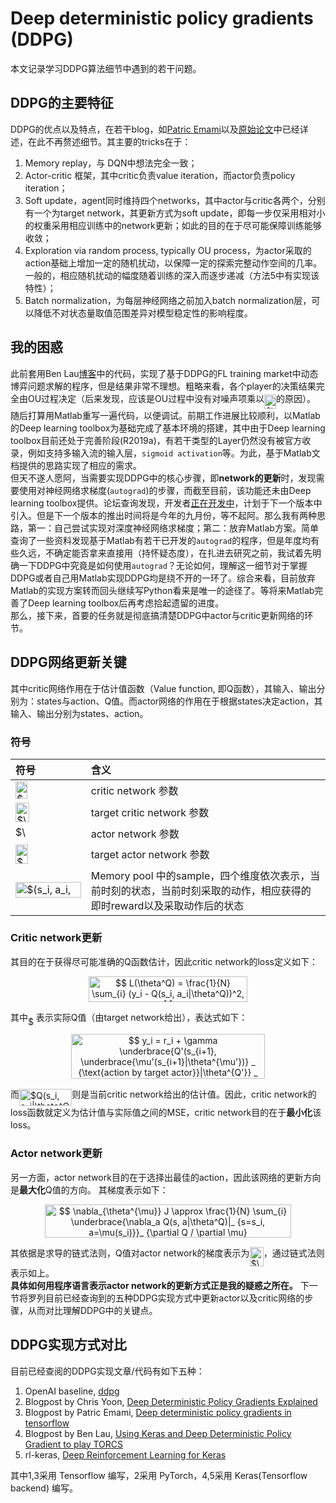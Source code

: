 # Deep deterministic policy gradients (DDPG)

本文记录学习DDPG算法细节中遇到的若干问题。

## DDPG的主要特征

DDPG的优点以及特点，在若干blog，如[Patric Emami](https://pemami4911.github.io/blog/2016/08/21/ddpg-rl.html)以及[原始论文](https://arxiv.org/pdf/1509.02971.pdf)中已经详述，在此不再赘述细节。其主要的tricks在于：

1. Memory replay，与 DQN中想法完全一致；
2. Actor-critic 框架，其中critic负责value iteration，而actor负责policy iteration；
3. Soft update，agent同时维持四个networks，其中actor与critic各两个，分别有一个为target network，其更新方式为soft update，即每一步仅采用相对小的权重采用相应训练中的network更新；如此的目的在于尽可能保障训练能够收敛；
4. Exploration via random process, typically OU process，为actor采取的action基础上增加一定的随机扰动，以保障一定的探索完整动作空间的几率。一般的，相应随机扰动的幅度随着训练的深入而逐步递减（方法5中有实现该特性）；
5. Batch normalization，为每层神经网络之前加入batch normalization层，可以降低不对状态量取值范围差异对模型稳定性的影响程度。

## 我的困惑

此前套用Ben Lau[博客](https://yanpanlau.github.io/2016/10/11/Torcs-Keras.html)中的代码，实现了基于DDPG的FL training market中动态博弈问题求解的程序，但是结果非常不理想。粗略来看，各个player的决策结果完全由OU过程决定（后来发现，应该是OU过程中没有对噪声项乘以<img alt="$\Delta_t$" src="svgs/0282476793e007d5156951e5ff849455.svg" align="middle" width="18.66446339999999pt" height="22.465723500000017pt"/>的原因）。  
随后打算用Matlab重写一遍代码，以便调试。前期工作进展比较顺利，以Matlab的Deep learning toolbox为基础完成了基本环境的搭建，其中由于Deep learning toolbox目前还处于完善阶段(R2019a)，有若干类型的Layer仍然没有被官方收录，例如支持多输入流的输入层，`sigmoid activation`等。为此，基于Matlab文档提供的思路实现了相应的需求。  
但天不遂人愿阿，当需要实现DDPG中的核心步骤，即**network的更新**时，发现需要使用对神经网络求梯度(`autograd`)的步骤，而截至目前，该功能还未由Deep learning toolbox提供。论坛查询发现，开发者[正在开发中](https://www.mathworks.com/matlabcentral/answers/453394-does-matlab-r2019a-support-automatic-differentiation-in-deep-learning-toolbox-or-otherwise#answer_370289)，计划于下一个版本中引入。但是下一个版本的推出时间将是今年的九月份，等不起阿。那么我有两种思路，第一：自己尝试实现对深度神经网络求梯度；第二：放弃Matlab方案。简单查询了一些资料发现基于Matlab有若干已开发的`autograd`的程序，但是年度均有些久远，不确定能否拿来直接用（持怀疑态度），在扎进去研究之前，我试着先明确一下DDPG中究竟是如何使用`autograd`？无论如何，理解这一细节对于掌握DDPG或者自己用Matlab实现DDPG均是绕不开的一环了。综合来看，目前放弃Matlab的实现方案转而回头继续写Python看来是唯一的途径了。等将来Matlab完善了Deep learning toolbox后再考虑拾起遗留的进度。  
那么，接下来，首要的任务就是彻底搞清楚DDPG中actor与critic更新网络的环节。

## DDPG网络更新关键

其中critic网络作用在于估计值函数（Value function, 即Q函数），其输入、输出分别为：states与action、Q值。而actor网络的作用在于根据states决定action，其输入、输出分别为states、action。

### 符号

|符号 | 含义 |
|:--- | :--- |
| <img alt="$\theta^Q$" src="svgs/80fa18eaec0f663dbde98266f359dc3f.svg" align="middle" width="18.526054799999986pt" height="27.6567522pt"/> | critic network 参数 | 
| <img alt="$\theta^{Q'}$" src="svgs/dd0dc2f0717517525692db606c6486c2.svg" align="middle" width="22.15051574999999pt" height="30.984656999999984pt"/> | target critic network 参数 |
| <img alt="$\theta^{\mu}$" src="svgs/230dc7e0c8a660c9b21c17b7515a5cd5.svg" align="middle" width="16.16638319999999pt" height="22.831056599999986pt"/> | actor network 参数 |
| <img alt="$\theta^{\mu'}$" src="svgs/da5b8906860f644386fcc66c2c83ee03.svg" align="middle" width="19.79084414999999pt" height="30.984656999999984pt"/> | target actor network 参数 |
| <img alt="$(s_i, a_i, r_i, s_{i+1})$" src="svgs/860f204cdc4fa1b2dbac659d2dcdce80.svg" align="middle" width="104.75461424999999pt" height="24.65753399999998pt"/> | Memory pool 中的sample，四个维度依次表示，当前时刻的状态，当前时刻采取的动作，相应获得的即时reward以及采取动作后的状态 | 

### Critic network更新

其目的在于获得尽可能准确的Q函数估计，因此critic network的loss定义如下：

<p align="center"><img alt="$$&#10;L(\theta^Q) = \frac{1}{N} \sum_{i} (y_i - Q(s_i, a_i|\theta^Q))^2,&#10;$$" src="svgs/714dc01e9b55ff58dd88718e29d73451.svg" align="middle" width="253.35808244999998pt" height="41.10931275pt"/></p>

其中<img alt="$y_i$" src="svgs/2b442e3e088d1b744730822d18e7aa21.svg" align="middle" width="12.710331149999991pt" height="14.15524440000002pt"/>表示实际Q值（由target network给出），表达式如下：

<p align="center"><img alt="$$&#10;y_i = r_i + \gamma \underbrace{Q'(s_{i+1}, \underbrace{\mu'(s_{i+1}|\theta^{\mu'})} _ {\text{action by target actor}}|\theta^{Q'}} _ {\text{Next state value by target network}}),&#10;$$" src="svgs/6c5e82ee00aa7d6fd454a05a30c6f62f.svg" align="middle" width="309.5349477pt" height="71.6747757pt"/></p>

而<img alt="$Q(s_i, a_i|\theta^Q)$" src="svgs/81852ef4773d9d099f1d3d8f050f94be.svg" align="middle" width="84.34114424999999pt" height="27.6567522pt"/>则是当前critic network给出的估计值。因此，critic network的loss函数就定义为估计值与实际值之间的MSE，critic network目的在于**最小化**该loss。

### Actor network更新

另一方面，actor network目的在于选择出最佳的action，因此该网络的更新方向是**最大化**Q值的方向。 其梯度表示如下：

<p align="center"><img alt="$$&#10;\nabla_{\theta^{\mu}} J \approx \frac{1}{N} \sum_{i} \underbrace{\nabla_a Q(s, a|\theta^Q)|_ {s=s_i, a=\mu(s_i)}}_ {\partial Q / \partial \mu} \underbrace{\nabla_{\theta^{\mu}} \mu(s|\theta^{\mu})|_ {s_i}}_ {\partial \mu / \partial \theta^{\mu}},&#10;$$" src="svgs/1344693ce39172e41a81a58f01206500.svg" align="middle" width="393.6700482pt" height="53.6411766pt"/></p>  

其依据是求导的链式法则，Q值对actor network的梯度表示为<img alt="$\frac{\partial Q}{\partial \theta^{\mu}}$" src="svgs/746190ceedc2b75dfb6364690c86f2da.svg" align="middle" width="22.149365699999997pt" height="30.648287999999997pt"/>，通过链式法则表示如上。  
**具体如何用程序语言表示actor network的更新方式正是我的疑惑之所在。** 下一节将罗列目前已经查询到的五种DDPG实现方式中更新actor以及critic网络的步骤，从而对比理解DDPG中的关键点。

## DDPG实现方式对比

目前已经查阅的DDPG实现文章/代码有如下五种：

1. OpenAI baseline, [ddpg](https://github.com/openai/baselines/tree/master/baselines/ddpg)
2. Blogpost by Chris Yoon, [Deep Deterministic Policy Gradients Explained](https://towardsdatascience.com/deep-deterministic-policy-gradients-explained-2d94655a9b7b)
3. Blogpost by Patric Emami, [Deep deterministic policy gradients in tensorflow](https://pemami4911.github.io/blog/2016/08/21/ddpg-rl.html)
4. Blogpost by Ben Lau, [Using Keras and Deep Deterministic Policy Gradient to play TORCS](https://yanpanlau.github.io/2016/10/11/Torcs-Keras.html)
5. rl-keras, [Deep Reinforcement Learning for Keras](https://github.com/keras-rl/keras-rl)

其中1,3采用 Tensorflow 编写，2采用 PyTorch，4,5采用 Keras(Tensorflow backend) 编写。
